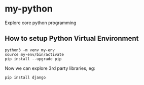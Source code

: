 # my-python

Explore core python programming

## How to setup Python Virtual Environment

    python3 -m venv my-env
    source my-env/bin/activate
    pip install --upgrade pip

Now we can explore 3rd party libraries, eg:

    pip install django

